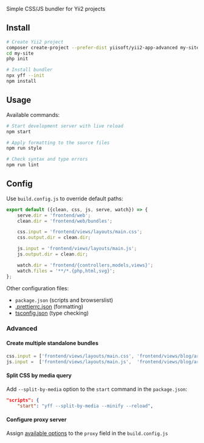 Simple CSS/JS bundler for Yii2 projects

## Install

```sh
# Create Yii2 project
composer create-project --prefer-dist yiisoft/yii2-app-advanced my-site
cd my-site
php init

# Install bundler
npx yff --init
npm install
```

## Usage

Available commands:

```sh
# Start development server with live reload
npm start

# Apply formatting to the source files
npm run style

# Check syntax and type errors
npm run lint
```

## Config

Use `build.config.js` to override default paths:

```js
export default ({clean, css, js, serve, watch}) => {
    serve.dir = 'frontend/web';
    clean.dir = 'frontend/web/bundles';

    css.input = 'frontend/views/layouts/main.css';
    css.output.dir = clean.dir;

    js.input = 'frontend/views/layouts/main.js';
    js.output.dir = clean.dir;

    watch.dir = 'frontend/{controllers,models,views}';
    watch.files = '**/*.{php,html,svg}';
};
```

Other configuration files:

-   `package.json` (scripts and browserslist)
-   [.prettierrc.json](https://prettier.io/docs/en/configuration.html) (formatting)
-   [tsconfig.json](https://www.typescriptlang.org/docs/handbook/tsconfig-json.html) (type checking)

### Advanced

#### Create multiple standalone bundles

```js
css.input = ['frontend/views/layouts/main.css', 'frontend/views/blog/article.css'];
js.input =  ['frontend/views/layouts/main.js',  'frontend/views/blog/article.js'];
```

#### Split CSS by media query

Add `--split-by-media` option to the `start` command in the `package.json`:

```json
"scripts": {
    "start": "yff --split-by-media --minify --reload",
```

#### Configure proxy server

Assign [available options](https://browsersync.io/docs/options) to the `proxy` field in the `build.config.js`
